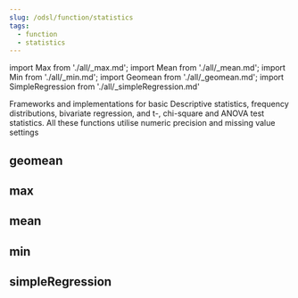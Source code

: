 ```yaml
---
slug: /odsl/function/statistics
tags:
  - function
  - statistics
---
```

import Max from './all/_max.md';
import Mean from './all/_mean.md';
import Min from './all/_min.md';
import Geomean from './all/_geomean.md';
import SimpleRegression from './all/_simpleRegression.md'

Frameworks and implementations for basic Descriptive statistics, frequency distributions, bivariate regression, and t-, chi-square and ANOVA test statistics. All these functions utilise numeric precision and missing value settings

## geomean
<Geomean  />

## max
<Max />

## mean
<Mean />

## min
<Min />

## simpleRegression
<SimpleRegression />
